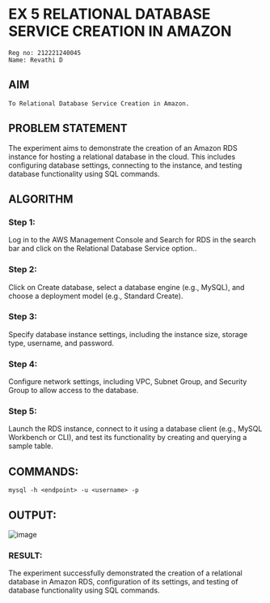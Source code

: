  # EX 5 RELATIONAL DATABASE SERVICE CREATION IN AMAZON
 ```
 Reg no: 212221240045
 Name: Revathi D
```
  ## AIM
    To Relational Database Service Creation in Amazon.
## PROBLEM STATEMENT
The experiment aims to demonstrate the creation of an Amazon RDS instance for hosting a relational database in the cloud. This includes configuring database settings, connecting to the instance, and testing database functionality using SQL commands.

## ALGORITHM
### Step 1:
Log in to the AWS Management Console and Search for RDS in the search bar and click on the Relational Database Service option..

### Step 2:
Click on Create database, select a database engine (e.g., MySQL), and choose a deployment model (e.g., Standard Create).

### Step 3:
Specify database instance settings, including the instance size, storage type, username, and password.

### Step 4:
Configure network settings, including VPC, Subnet Group, and Security Group to allow access to the database.

### Step 5:
Launch the RDS instance, connect to it using a database client (e.g., MySQL Workbench or CLI), and test its functionality by creating and querying a sample table.


## COMMANDS:
```
mysql -h <endpoint> -u <username> -p

```

## OUTPUT:
![image](https://github.com/user-attachments/assets/83a00fff-6491-467e-853c-27685f322704)

### RESULT:
The experiment successfully demonstrated the creation of a relational database in Amazon RDS, configuration of its settings, and testing of database functionality using SQL commands.


 

  


